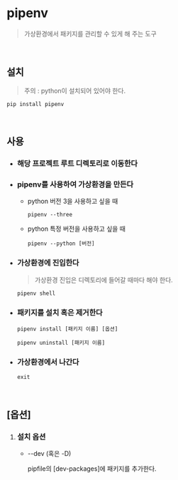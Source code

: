 # pipenv

> 가상환경에서 패키지를 관리할 수 있게 해 주는 도구

<br>

## 설치

> 주의 : python이 설치되어 있어야 한다.

`pip install pipenv`

<br>

## 사용

-   ### 해당 프로젝트 루트 디렉토리로 이동한다
-   ### pipenv를 사용하여 가상환경을 만든다

    -   python 버전 3을 사용하고 싶을 때

        `pipenv --three`

    -   python 특정 버전을 사용하고 싶을 때

        `pipenv --python [버전]`

-   ### 가상환경에 진입한다

    > 가상환경 진입은 디렉토리에 들어갈 때마다 해야 한다.

    `pipenv shell`

-   ### 패키지를 설치 혹은 제거한다

    `pipenv install [패키지 이름] [옵션]`

    `pipenv uninstall [패키지 이름]`

-   ### 가상환경에서 나간다
    `exit`

<br>

## [옵션]

1. ### 설치 옵션

    - --dev (혹은 -D)

        pipfile의 [dev-packages]에 패키지를 추가한다.
